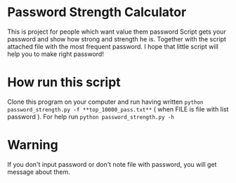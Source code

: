 # Password Strength Calculator
This is project for people which want value them password
Script gets your password and show how strong and strength he is.
Together with the script attached file with the most frequent password.
I hope that little script will help you to make right password!
 
# How run this script
Clone this program on your computer and run having written `python password_strength.py -f **top_10000_pass.txt**` ( when FILE is file with list password ). For help run `python password_strength.py -h` 

# Warning
If you don't input password or don't note file with password, you will get message about them.

